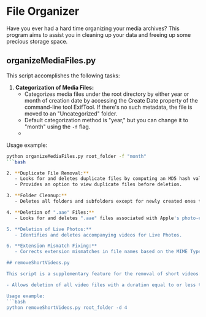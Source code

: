# File Organizer

Have you ever had a hard time organizing your media archives? This program aims to assist you in cleaning up your data and freeing up some precious storage space.

## organizeMediaFiles.py

This script accomplishes the following tasks:

1. **Categorization of Media Files:**
   - Categorizes media files under the root directory by either year or month of creation date by accessing the Create Date property of the command-line tool ExifTool. If there's no such metadata, the file is moved to an "Uncategorized" folder.
   - Default categorization method is "year," but you can change it to "month" using the `-f` flag.
   - 
Usage example:
```bash
python organizeMediaFiles.py root_folder -f "month"
```bash

2. **Duplicate File Removal:**
   - Looks for and deletes duplicate files by computing an MD5 hash value of the file.
   - Provides an option to view duplicate files before deletion.

3. **Folder Cleanup:**
   - Deletes all folders and subfolders except for newly created ones that are used for categorizing data (year and/or month and "Uncategorized").

4. **Deletion of ".aae" Files:**
   - Looks for and deletes ".aae" files associated with Apple's photo-editing software.

5. **Deletion of Live Photos:**
   - Identifies and deletes accompanying videos for Live Photos.

6. **Extension Mismatch Fixing:**
   - Corrects extension mismatches in file names based on the MIME Type property of the ExifTool.

## removeShortVideos.py

This script is a supplementary feature for the removal of short videos:

- Allows deletion of all video files with a duration equal to or less than a specified length provided as an integer argument.

Usage example:
```bash
python removeShortVideos.py root_folder -d 4
